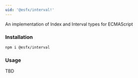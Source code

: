 ```yaml
---
uid: '@esfx/interval!'
---
```


An implementation of Index and Interval types for ECMAScript

### Installation

```sh
npm i @esfx/interval
```

### Usage

TBD
